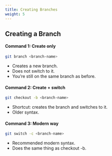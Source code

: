 ```yaml
---
title: Creating Branches
weight: 5
---
```



## Creating a Branch   

#### Command 1: Create only
```bash
git branch <branch-name>
```
- Creates a new branch.
- Does not switch to it.
- You’re still on the same branch as before.

#### Command 2: Create + switch
```bash
git checkout -b <branch-name>
```

- Shortcut: creates the branch and switches to it.
- Older syntax.

#### Command 3: Modern way
```bash
git switch -c <branch-name>
```

- Recommended modern syntax.
- Does the same thing as checkout -b.